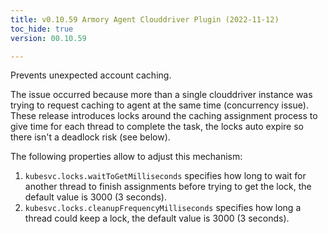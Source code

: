 ```yaml
---
title: v0.10.59 Armory Agent Clouddriver Plugin (2022-11-12)
toc_hide: true
version: 00.10.59

---
```


Prevents unexpected account caching.

The issue occurred because more than a single clouddriver instance was trying to request caching to agent at the same time (concurrency issue).
These release introduces locks around the caching assignment process to give time for each thread to complete the task, the locks auto expire so there isn't a deadlock risk (see below).

The following properties allow to adjust this mechanism:
1. `kubesvc.locks.waitToGetMilliseconds` specifies how long to wait for another thread to finish assignments before trying to get the lock, the default value is 3000 (3 seconds).
2. `kubesvc.locks.cleanupFrequencyMilliseconds` specifies how long a thread could keep a lock, the default value is 3000 (3 seconds).
